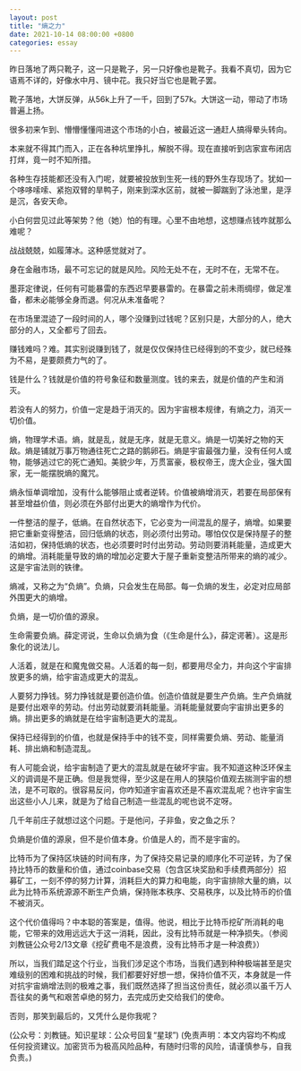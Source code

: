 ```yaml
---
layout: post
title: "熵之力"
date: 2021-10-14 08:00:00 +0800
categories: essay
---
```


昨日落地了两只靴子，这一只是靴子，另一只好像也是靴子。我看不真切，因为它语焉不详的，好像水中月、镜中花。我只好当它也是靴子罢。

靴子落地，大饼反弹，从56k上升了一千，回到了57k。大饼这一动，带动了市场普遍上扬。

很多初来乍到、懵懵懂懂闯进这个市场的小白，被最近这一通赶人搞得晕头转向。

本来就不得其门而入，正在各种坑里挣扎，解脱不得。现在直接听到店家宣布闭店打烊，竟一时不知所措。

各种生存技能都还没有入门呢，就要被投放到生死一线的野外生存现场了。犹如一个哆哆嗦嗦、紧抱双臂的旱鸭子，刚来到深水区前，就被一脚踹到了泳池里，是浮是沉，各安天命。

小白何尝见过此等架势？他（她）怕的有理。心里不由地想，这想赚点钱咋就那么难呢？

战战兢兢，如履薄冰。这种感觉就对了。

身在金融市场，最不可忘记的就是风险。风险无处不在，无时不在，无常不在。

墨菲定律说，任何有可能暴雷的东西迟早要暴雷的。在暴雷之前未雨绸缪，做足准备，都未必能够全身而退。何况从未准备呢？

在市场里混迹了一段时间的人，哪个没赚到过钱呢？区别只是，大部分的人，绝大部分的人，又全都亏了回去。

赚钱难吗？难。其实别说赚到钱了，就是仅仅保持住已经得到的不变少，就已经殊为不易，是要颇费力气的了。

钱是什么？钱就是价值的符号象征和数量测度。钱的来去，就是价值的产生和消灭。

若没有人的努力，价值一定是趋于消灭的。因为宇宙根本规律，有熵之力，消灭一切价值。

熵，物理学术语。熵，就是乱，就是无序，就是无意义。熵是一切美好之物的天敌。熵是铺就万事万物通往死亡之路的鹅卵石。熵是宇宙最强力量，没有任何人或物，能够逃过它的死亡通知。美貌少年，万贯富豪，极权帝王，庞大企业，强大国家，无一能摆脱熵的魔咒。

熵永恒单调增加，没有什么能够阻止或者逆转。价值被熵增消灭，若要在局部保有甚至增益价值，则必须在外部付出更大的熵增作为代价。

一件整洁的屋子，低熵。在自然状态下，它必变为一间混乱的屋子，熵增。如果要把它重新变得整洁，回归低熵的状态，则必须付出劳动。哪怕仅仅是保持屋子的整洁如初，保持低熵的状态，也必须要时时付出劳动。劳动则要消耗能量，造成更大的熵增。消耗能量导致的熵的增加必定要大于屋子重新变整洁所带来的熵的减少。这是宇宙法则的铁律。

熵减，又称之为“负熵”。负熵，只会发生在局部。每一负熵的发生，必定对应局部外围更大的熵增。

负熵，是一切价值的源泉。

生命需要负熵。薛定谔说，生命以负熵为食（《生命是什么》，薛定谔著）。这是形象化的说法儿。

人活着，就是在和魔鬼做交易。人活着的每一刻，都要用尽全力，并向这个宇宙排放更多的熵，给宇宙造成更大的混乱。

人要努力挣钱。努力挣钱就是要创造价值。创造价值就是要生产负熵。生产负熵就是要付出艰辛的劳动。付出劳动就要消耗能量。消耗能量就要向宇宙排出更多的熵。排出更多的熵就是在给宇宙制造更大的混乱。

保持已经得到的价值，也就是保持手中的钱不变，同样需要负熵、劳动、能量消耗、排出熵和制造混乱。

有人可能会说，给宇宙制造了更大的混乱就是在破坏宇宙。我不知道这种泛环保主义的调调是不是正确。但是我觉得，至少这是在用人的狭隘价值观去揣测宇宙的想法，是不可取的。很容易反问，你咋知道宇宙喜欢还是不喜欢混乱呢？也许宇宙生出这些小人儿来，就是为了给自己制造一些混乱的呢也说不定呀。

几千年前庄子就想过这个问题。于是他问，子非鱼，安之鱼之乐？

负熵是价值的源泉，但不是价值本身。价值是人的，而不是宇宙的。

比特币为了保持区块链的时间有序，为了保持交易记录的顺序化不可逆转，为了保持比特币的数量和价值，通过coinbase交易（包含区块奖励和手续费两部分）招募矿工，一刻不停的努力计算，消耗巨大的算力和电能，向宇宙排除大量的熵，以此为比特币系统源源不断生产负熵，保持账本秩序、交易秩序，以及比特币的价值不被消灭。

这个代价值得吗？中本聪的答案是，值得。他说，相比于比特币挖矿所消耗的电能，它带来的效用远远大于这一消耗，因此，没有比特币就是一种净损失。（参阅刘教链公众号2/13文章《挖矿费电不是浪费，没有比特币才是一种浪费》）

所以，当我们踏足这个行业，当我们涉足这个市场，当我们遇到种种极端甚至是灾难级别的困难和挑战的时候，我们都要好好想一想，保持价值不灭，本身就是一件对抗宇宙熵增法则的极难之事，我们既然选择了担当这份责任，就必须以虽千万人吾往矣的勇气和艰苦卓绝的努力，去完成历史交给我们的使命。

否则，那笑到最后的，又凭什么是你我呢？

(公众号：刘教链。知识星球：公众号回复“星球”)
(免责声明：本文内容均不构成任何投资建议。加密货币为极高风险品种，有随时归零的风险，请谨慎参与，自我负责。)
